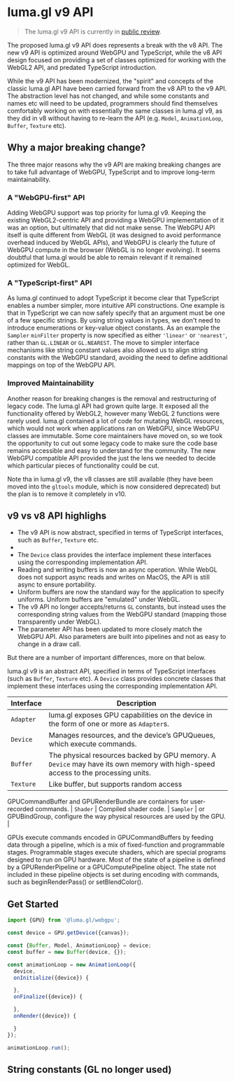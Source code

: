 # luma.gl v9 API

> The luma.gl v9 API is currently in [public review](/docs/open-governance).

The proposed luma.gl v9 API does represents a break with the v8 API. The new v9 API is optimized around WebGPU and TypeScript, while the v8 API design focused on providing a set of classes optimized for working with the WebGL2 API, and predated TypeScript introduction.

While the v9 API has been modernized, the "spirit" and concepts of the classic luma.gl API have been carried forward from the v8 API to the v9 API. The abstraction level has not changed, and while some constants and names etc will need to be updated, programmers should find themselves comfortably working on with essentially the same classes in luma.gl v9, as they did in v8 without having to re-learn the API (e.g. `Model`, `AnimationLoop`, `Buffer`, `Texture` etc). 

## Why a major breaking change?

The three major reasons why the v9 API are making breaking changes are to take full advantage of WebGPU, TypeScript and to improve long-term maintainability.

### A "WebGPU-first" API

Adding WebGPU support was top priority for luma.gl v9. Keeping the existing WebGL2-centric API and providing a WebGPU implementation of it was an option, but ultimately that did not make sense. The WebGPU API itself is quite different from WebGL (it was designed to avoid performance overhead induced by WebGL APIs), and WebGPU is clearly the future of WebGPU compute in the browser (WebGL is no longer evolving). It seems doubtful that luma.gl would be able to remain relevant if it remained optimized for WebGL.

### A "TypeScript-first" API

As luma.gl continued to adopt TypeScript it become clear that TypeScript enables a number simpler, more intuitive API constructions. One example is that in TypeScript we can now safely specify that an argument must be one of a few specific strings. By using string values in types, we don't need to introduce enumerations or key-value object constants. As an example the `Sampler` `minFilter` property is now specified as either `'linear'` or `'nearest'`, rather than `GL.LINEAR` or `GL.NEAREST`. The move to simpler interface mechanisms like string constant values also allowed us to align string constants with the WebGPU standard, avoiding the need to define additional mappings on top of the WebGPU API.

### Improved Maintainability

Another reason for breaking changes is the removal and restructuring of legacy code. The luma.gl API had grown quite large. It exposed all the functionality offered by WebGL2, however many WebGL 2 functions were rarely used. luma.gl contained a lot of code for mutating WebGL resources, which would not work when applications ran on WebGPU, since WebGPU classes are immutable. Some core maintainers have moved on, so we took the opportunity to cut out some legacy code to make sure the code base remains accessible and easy to understand for the community. The new WebGPU compatible API provided the just the lens we needed to decide which particular pieces of functionality could be cut. 

Note tha in luma.gl v9, the v8 classes are still available (they have been moved into the `gltools` module, which is now considered deprecated) but the plan is to remove it completely in v10.

## v9 vs v8 API highlighs

- The v9 API is now abstract, specified in terms of TypeScript interfaces, such as `Buffer`, `Texture` etc. 
- 
- The `Device` class provides the interface  implement these interfaces using the corresponding implementation API.
- Reading and writing buffers is now an async operation. While WebGL does not support async reads and writes on MacOS, the API is still async to ensure portability.
- Uniform buffers are now the standard way for the application to specify uniforms. Uniform buffers are "emulated" under WebGL.
- The v9 API no longer accepts/returns `GL` constants, but instead uses the corresponding string values from the WebGPU standard (mapping those transparently under WebGL).
- The parameter API has been updated to more closely match the WebGPU API. Also parameters are built into pipelines and not as easy to change in a draw call.

But there are a number of important differences, more on that below.

luma.gl v9 is an abstract API, specified in terms of TypeScript interfaces (such as `Buffer`, `Texture` etc). A `Device` class provides concrete classes that implement these interfaces using the corresponding implementation API.

| Interface | Description |
| --- | --- |
| `Adapter` | luma.gl exposes GPU capabilities on the device in the form of one or more as `Adapter`s. |
| `Device`  | Manages resources, and the device’s GPUQueues, which execute commands. |
| `Buffer`  | The physical resources backed by GPU memory. A `Device` may have its own memory with high-speed access to the processing units. |
| `Texture` | Like buffer, but supports random access |
GPUCommandBuffer and GPURenderBundle are containers for user-recorded commands.
| `Shader` | Compiled shader code.
| `Sampler` | or GPUBindGroup, configure the way physical resources are used by the GPU. |

GPUs execute commands encoded in GPUCommandBuffers by feeding data through a pipeline, which is a mix of fixed-function and programmable stages. Programmable stages execute shaders, which are special programs designed to run on GPU hardware. Most of the state of a pipeline is defined by a GPURenderPipeline or a GPUComputePipeline object. The state not included in these pipeline objects is set during encoding with commands, such as beginRenderPass() or setBlendColor().

## Get Started

```js
import {GPU} from '@luma.gl/webgpu';

const device = GPU.getDevice({canvas});

const {Buffer, Model, AnimationLoop} = device;
const buffer = new Buffer(device, {});

const animationLoop = new AnimationLoop({
  device,
  onInitialize({device}) {

  },
  onFinalize({device}) {

  },
  onRender({device}) {

  }
});

animationLoop.run();
```


## String constants (GL no longer used)

